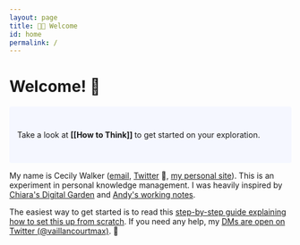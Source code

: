 ```yaml
---
layout: page
title: 👋🏾 Welcome
id: home
permalink: /
---
```


# Welcome! 🌱

<p style="padding: 3em 1em; background: #f5f7ff; border-radius: 4px;">
  Take a look at <span style="font-weight: bold">[[How to Think]] </span> to get started on your exploration.
</p>

My name is Cecily Walker ([email][1], [Twitter][2] 🔏, [my personal site][3]). This is an experiment in personal knowledge management. I was heavily inspired by [Chiara's Digital Garden][4] and [Andy's working notes][5].

The easiest way to get started is to read this [step-by-step guide explaining how to set this up from scratch][6]. If you need any help, my [DMs are open on Twitter (@vaillancourtmax)][7]. 👋

<style>
  .wrapper {
    max-width: 46em;
  }
</style>

[1]:	6wjonkplb@relay.firefox.com
[2]:	https://twitter.com/skeskali/
[3]:	cecily.info
[4]:	https://www.craft.do/s/ByjupAMfZgN6dW
[5]:	https://notes.andymatuschak.org/About_these_notes
[6]:	https://maximevaillancourt.com/blog/setting-up-your-own-digital-garden-with-jekyll
[7]:	https://twitter.com/vaillancourtmax